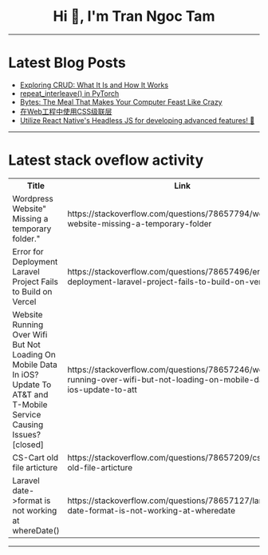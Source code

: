 <h1 align="center">Hi 👋, I'm Tran Ngoc Tam</h1>

---

# Latest Blog Posts 
<!-- BLOG-POST-LIST:START -->
- [Exploring CRUD: What It Is and How It Works](https://dev.to/dk119819/exploring-crud-what-it-is-and-how-it-works-4nnk)
- [repeat_interleave&lpar;&rpar; in PyTorch](https://dev.to/hyperkai/repeatinterleave-in-pytorch-201n)
- [Bytes: The Meal That Makes Your Computer Feast Like Crazy](https://dev.to/cbid2/bytes-the-meal-that-makes-your-computer-feast-like-crazy-5bgc)
- [在Web工程中使用CSS级联层](https://dev.to/tm-sunnyday/zai-webgong-cheng-zhong-shi-yong-cssji-lian-ceng-322b)
- [Utilize React Native&#39;s Headless JS for developing advanced features! 🚀](https://dev.to/manjotdhiman/utilize-react-natives-headless-js-for-developing-advanced-features-2ekb)
<!-- BLOG-POST-LIST:END -->

---

# Latest stack oveflow activity
<table>
  <tr><th>Title</th><th>Link</th></tr>
  <!-- STACKOVERFLOW:START --><tr><td>Wordpress Website&quot; Missing a temporary folder.&quot;</td><td>https://stackoverflow.com/questions/78657794/wordpress-website-missing-a-temporary-folder</td></tr><tr><td>Error for Deployment Laravel Project Fails to Build on Vercel</td><td>https://stackoverflow.com/questions/78657496/error-for-deployment-laravel-project-fails-to-build-on-vercel</td></tr><tr><td>Website Running Over Wifi But Not Loading On Mobile Data In iOS? Update To AT&amp;T and T-Mobile Service Causing Issues? [closed]</td><td>https://stackoverflow.com/questions/78657246/website-running-over-wifi-but-not-loading-on-mobile-data-in-ios-update-to-att</td></tr><tr><td>CS-Cart old file articture</td><td>https://stackoverflow.com/questions/78657209/cs-cart-old-file-articture</td></tr><tr><td>Laravel date-&gt;format is not working at whereDate&lpar;&rpar;</td><td>https://stackoverflow.com/questions/78657127/laravel-date-format-is-not-working-at-wheredate</td></tr><!-- STACKOVERFLOW:END -->
</table>

---



